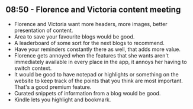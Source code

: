 ## 08:50 - Florence and Victoria content meeting
- Florence and Victoria want more headers, more images, better presentation of content.
- Area to save your favourite blogs would be good.
- A leaderboard of some sort for the next blogs to recommend.
- Have your reminders constantly there as well, that adds more value.
- Florence gets annoyed when the features that she wants aren't immediately available in every place in the app, it annoys her having to switch context.
- It would be good to have notepad or highlights or something on the website to keep track of the points that you think are most important. That's a good premium feature.
- Curated snippets of information from a blog would be good.
- Kindle lets you highlight and bookmark.